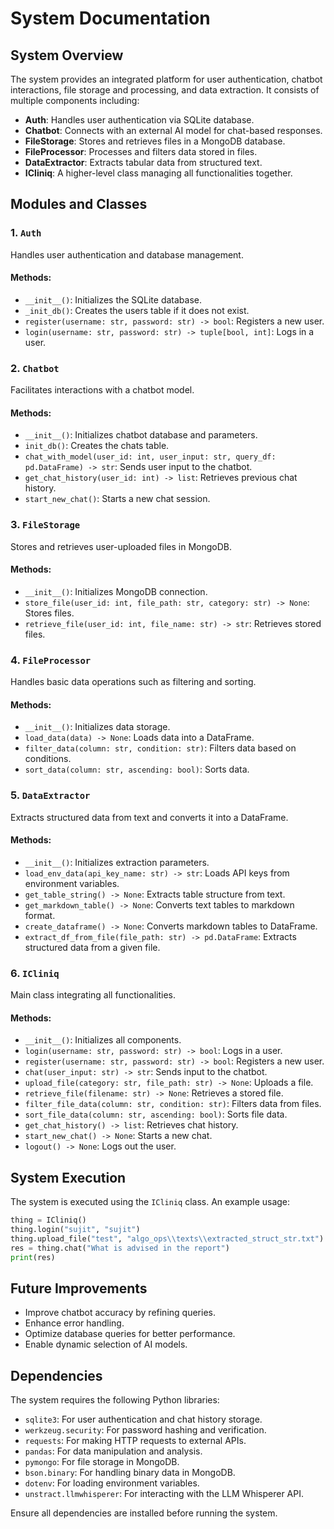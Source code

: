 # System Documentation

## System Overview

The system provides an integrated platform for user authentication, chatbot interactions, file storage and processing, and data extraction. It consists of multiple components including:

-   **Auth**: Handles user authentication via SQLite database.
-   **Chatbot**: Connects with an external AI model for chat-based responses.
-   **FileStorage**: Stores and retrieves files in a MongoDB database.
-   **FileProcessor**: Processes and filters data stored in files.
-   **DataExtractor**: Extracts tabular data from structured text.
-   **ICliniq**: A higher-level class managing all functionalities together.

## Modules and Classes

### 1. `Auth`

Handles user authentication and database management.

#### Methods:

-   `__init__()`: Initializes the SQLite database.
-   `_init_db()`: Creates the users table if it does not exist.
-   `register(username: str, password: str) -> bool`: Registers a new user.
-   `login(username: str, password: str) -> tuple[bool, int]`: Logs in a user.

### 2. `Chatbot`

Facilitates interactions with a chatbot model.

#### Methods:

-   `__init__()`: Initializes chatbot database and parameters.
-   `init_db()`: Creates the chats table.
-   `chat_with_model(user_id: int, user_input: str, query_df: pd.DataFrame) -> str`: Sends user input to the chatbot.
-   `get_chat_history(user_id: int) -> list`: Retrieves previous chat history.
-   `start_new_chat()`: Starts a new chat session.

### 3. `FileStorage`

Stores and retrieves user-uploaded files in MongoDB.

#### Methods:

-   `__init__()`: Initializes MongoDB connection.
-   `store_file(user_id: int, file_path: str, category: str) -> None`: Stores files.
-   `retrieve_file(user_id: int, file_name: str) -> str`: Retrieves stored files.

### 4. `FileProcessor`

Handles basic data operations such as filtering and sorting.

#### Methods:

-   `__init__()`: Initializes data storage.
-   `load_data(data) -> None`: Loads data into a DataFrame.
-   `filter_data(column: str, condition: str)`: Filters data based on conditions.
-   `sort_data(column: str, ascending: bool)`: Sorts data.

### 5. `DataExtractor`

Extracts structured data from text and converts it into a DataFrame.

#### Methods:

-   `__init__()`: Initializes extraction parameters.
-   `load_env_data(api_key_name: str) -> str`: Loads API keys from environment variables.
-   `get_table_string() -> None`: Extracts table structure from text.
-   `get_markdown_table() -> None`: Converts text tables to markdown format.
-   `create_dataframe() -> None`: Converts markdown tables to DataFrame.
-   `extract_df_from_file(file_path: str) -> pd.DataFrame`: Extracts structured data from a given file.

### 6. `ICliniq`

Main class integrating all functionalities.

#### Methods:

-   `__init__()`: Initializes all components.
-   `login(username: str, password: str) -> bool`: Logs in a user.
-   `register(username: str, password: str) -> bool`: Registers a new user.
-   `chat(user_input: str) -> str`: Sends input to the chatbot.
-   `upload_file(category: str, file_path: str) -> None`: Uploads a file.
-   `retrieve_file(filename: str) -> None`: Retrieves a stored file.
-   `filter_file_data(column: str, condition: str)`: Filters data from files.
-   `sort_file_data(column: str, ascending: bool)`: Sorts file data.
-   `get_chat_history() -> list`: Retrieves chat history.
-   `start_new_chat() -> None`: Starts a new chat.
-   `logout() -> None`: Logs out the user.

## System Execution

The system is executed using the `ICliniq` class. An example usage:

```python
thing = ICliniq()
thing.login("sujit", "sujit")
thing.upload_file("test", "algo_ops\\texts\\extracted_struct_str.txt")
res = thing.chat("What is advised in the report")
print(res)
```

## Future Improvements

-   Improve chatbot accuracy by refining queries.
-   Enhance error handling.
-   Optimize database queries for better performance.
-   Enable dynamic selection of AI models.

## Dependencies

The system requires the following Python libraries:

-   `sqlite3`: For user authentication and chat history storage.
-   `werkzeug.security`: For password hashing and verification.
-   `requests`: For making HTTP requests to external APIs.
-   `pandas`: For data manipulation and analysis.
-   `pymongo`: For file storage in MongoDB.
-   `bson.binary`: For handling binary data in MongoDB.
-   `dotenv`: For loading environment variables.
-   `unstract.llmwhisperer`: For interacting with the LLM Whisperer API.

Ensure all dependencies are installed before running the system.
